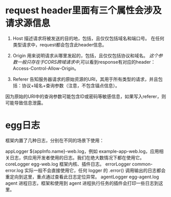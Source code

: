 # request header里面有三个属性会涉及请求源信息
1. Host
描述请求将被发送的目的地，包括，且仅仅包括域名和端口号。
在任何类型请求中，request都会包含此header信息。

2. Origin
用来说明请求从哪里发起的，包括，且仅仅包括协议和域名。
*这个参数一般只存在于CORS跨域请求中*,可以看到response有对应的header：Access-Control-Allow-Origin。

3. Referer
告知服务器请求的原始资源的URI，其用于所有类型的请求，并且包括：协议+域名+查询参数（注意，不包含锚点信息）。

因为原始的URI中的查询参数可能包含ID或密码等敏感信息，如果写入referer，则可能导致信息泄露。



# egg日志
框架内置了几种日志，分别在不同的场景下使用：

appLogger ${appInfo.name}-web.log，例如 example-app-web.log，应用相关日志，供应用开发者使用的日志。我们在绝大数情况下都在使用它。
coreLogger egg-web.log 框架内核、插件日志。
errorLogger common-error.log 实际一般不会直接使用它，任何 logger 的 .error() 调用输出的日志都会重定向到这里，重点通过查看此日志定位异常。
agentLogger egg-agent.log agent 进程日志，框架和使用到 agent 进程执行任务的插件会打印一些日志到这里。
